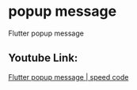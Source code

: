 # popup message

Flutter popup message

## Youtube Link:

[Flutter popup message | speed code](https://youtu.be/bDDR5uoRtuQ)
